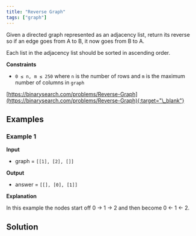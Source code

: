 ```yaml
---
title: "Reverse Graph"
tags: ["graph"]
---
```


Given a directed graph represented as an adjacency list, return its reverse so if an edge goes from A to B, it now goes from B to A.

Each list in the adjacency list should be sorted in ascending order.

**Constraints**

- `0 ≤ n, m ≤ 250` where `n` is the number of rows and `m` is the maximum number of columns in `graph`

[https://binarysearch.com/problems/Reverse-Graph](https://binarysearch.com/problems/Reverse-Graph){:target="\_blank"}

## Examples

### Example 1

**Input**

- graph = `[[1], [2], []]`

**Output**

- answer = `[[], [0], [1]]`

**Explanation**

In this example the nodes start off 0 -> 1 -> 2 and then become 0 <- 1 <- 2.

## Solution

<script src="https://gist.github.com/yaeba/16da7be5123724fcf6eccc25581cef5a.js?file=Reverse-Graph.py"></script>
